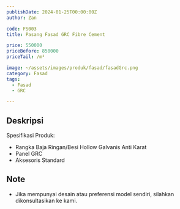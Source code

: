 ```yaml
---
publishDate: 2024-01-25T00:00:00Z
author: Zan

code: FS003
title: Pasang Fasad GRC Fibre Cement

price: 550000
priceBefore: 850000
priceTail: /m²

image: ~/assets/images/produk/fasad/fasadGrc.png
category: Fasad
tags:
  - Fasad
  - GRC

---
```


## Deskripsi

Spesifikasi Produk:
- Rangka Baja Ringan/Besi Hollow Galvanis Anti Karat
- Panel GRC
- Aksesoris Standard


## Note
- Jika mempunyai desain atau preferensi model sendiri, silahkan dikonsultasikan ke kami.